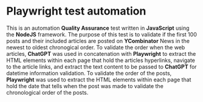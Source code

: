 # Playwright test automation

This is an automation **Quality Assurance** test written in **JavaScript** using the **NodeJS** framework. The purpose of this test is to validate if the first 100 posts and their included articles are posted on **YCombinator** News in the newest to oldest chronogical order. To validate the order when the web articles, **ChatGPT** was used in concatenation with **Playwright** to extract the HTML elements within each page that hold the articles hyperlinks, navigate to the article links, and extract the text content to be passed to **ChatGPT** for datetime information validation. To validate the order of the posts, **Playwright** was used to extract the HTML elements within each page that hold the date that tells when the post was made to validate the chronological order of the posts.
